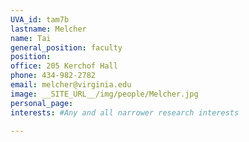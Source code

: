 ```yaml
---
UVA_id: tam7b
lastname: Melcher
name: Tai
general_position: faculty
position:
office: 205 Kerchof Hall
phone: 434-982-2782
email: melcher@virginia.edu
image: __SITE_URL__/img/people/Melcher.jpg
personal_page:
interests: #Any and all narrower research interests

---
```

